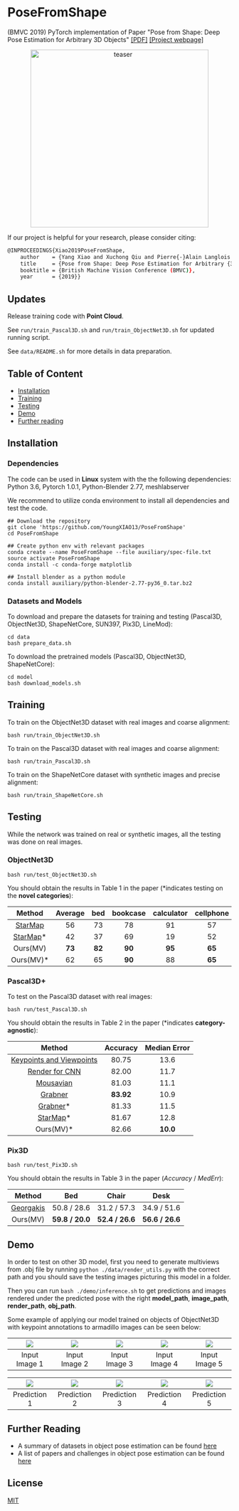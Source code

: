 # PoseFromShape
(BMVC 2019) PyTorch implementation of Paper "Pose from Shape: Deep Pose Estimation for Arbitrary 3D Objects"
[[PDF]](https://arxiv.org/abs/1906.05105) [[Project webpage]](http://imagine.enpc.fr/~xiaoy/PoseFromShape/)

<p align="center">
<img src="https://github.com/YoungXIAO13/PoseFromShape/blob/master/img/teaser_test.png" width="400px" alt="teaser">
</p>

If our project is helpful for your research, please consider citing:
```Bash
@INPROCEEDINGS{Xiao2019PoseFromShape,
    author    = {Yang Xiao and Xuchong Qiu and Pierre{-}Alain Langlois and Mathieu Aubry and Renaud Marlet},
    title     = {Pose from Shape: Deep Pose Estimation for Arbitrary {3D} Objects},
    booktitle = {British Machine Vision Conference (BMVC)},
    year      = {2019}}
```


## Updates
Release training code with **Point Cloud**.

See ```run/train_Pascal3D.sh``` and ```run/train_ObjectNet3D.sh``` for updated running script.

See ```data/README.sh``` for more details in data preparation.


## Table of Content
* [Installation](#installation)
* [Training](#training)
* [Testing](#testing)
* [Demo](#demo)
* [Further reading](#further-reading)


## Installation

### Dependencies
The code can be used in **Linux** system with the the following dependencies: Python 3.6, Pytorch 1.0.1, Python-Blender 2.77, meshlabserver

We recommend to utilize conda environment to install all dependencies and test the code.

```shell
## Download the repository
git clone 'https://github.com/YoungXIAO13/PoseFromShape'
cd PoseFromShape

## Create python env with relevant packages
conda create --name PoseFromShape --file auxiliary/spec-file.txt
source activate PoseFromShape
conda install -c conda-forge matplotlib

## Install blender as a python module
conda install auxiliary/python-blender-2.77-py36_0.tar.bz2
```

### Datasets and Models
To download and prepare the datasets for training and testing (Pascal3D, ObjectNet3D, ShapeNetCore, SUN397, Pix3D, LineMod):
```shell
cd data
bash prepare_data.sh
```

To download the pretrained models (Pascal3D, ObjectNet3D, ShapeNetCore):
```shell
cd model
bash download_models.sh
```

## Training
To train on the ObjectNet3D dataset with real images and coarse alignment:
```shell
bash run/train_ObjectNet3D.sh
```

To train on the Pascal3D dataset with real images and coarse alignment:
```shell
bash run/train_Pascal3D.sh
```

To train on the ShapeNetCore dataset with synthetic images and precise alignment:
```shell
bash run/train_ShapeNetCore.sh
```

## Testing
While the network was trained on real or synthetic images, all the testing was done on real images.

### ObjectNet3D
```shell
bash run/test_ObjectNet3D.sh
```
You should obtain the results in Table 1 in the paper (*indicates testing on the **novel categories**):

| Method | **Average** | bed | bookcase | calculator | cellphone | computer | door | cabinet | guitar | iron | knife | microwave | pen | pot | rifle | shoe | slipper | stove | toilet | tub | wheelchair |
| :------: |:------: | :------: | :------: | :------: | :------: |:------: | :------: |:------: | :------: |:------: | :------: |:------: | :------: |:------: | :------: |:------: | :------: |:------: | :------: |:------: | :------: |
| [StarMap](https://arxiv.org/pdf/1803.09331.pdf) | 56 | 73 | 78 | 91 | 57 | 82 | - | 84 | 73 | 3 | 18 | 94 | 13 | 56 | 4 | - | 12 | 87 | 71 | 51 | 60 |
| [StarMap](https://arxiv.org/pdf/1803.09331.pdf)* | 42 | 37 | 69 | 19 | 52 | 73 | - | 78 | 61 | 2 | 9 | 88 | 12 | 51 | 0 | - | 11 | 82 | 41 | 49 | 14 |
| Ours(MV) | **73** | **82** | **90** | **95** | **65** | **93** | **97** | **89** | **75** | **52** | **32** | **95** | **54** | **82** | **45** | **67** | **46** | **95** | **82** | 67 | **66** |
| Ours(MV)* | 62 | 65 | **90** | 88 | **65** | 84 | 93 | 84 | 67 | 2 | 29 | 94 | 47 | 79 | 15 | 54 | 32 | 89 | 61 | **68** | 39 |



### Pascal3D+
To test on the Pascal3D dataset with real images:
```shell
bash run/test_Pascal3D.sh
```
You should obtain the results in Table 2 in the paper (*indicates **category-agnostic**):

| Method | Accuracy | Median Error |
| :------: |:------: | :------: |
| [Keypoints and Viewpoints](https://www.cv-foundation.org/openaccess/content_cvpr_2015/papers/Tulsiani_Viewpoints_and_Keypoints_2015_CVPR_paper.pdf) | 80.75 | 13.6 |
| [Render for CNN](https://www.cv-foundation.org/openaccess/content_iccv_2015/papers/Su_Render_for_CNN_ICCV_2015_paper.pdf) | 82.00 | 11.7 |
| [Mousavian](http://openaccess.thecvf.com/content_cvpr_2017/papers/Mousavian_3D_Bounding_Box_CVPR_2017_paper.pdf) | 81.03 | 11.1 |
| [Grabner](https://zpascal.net/cvpr2018/Grabner_3D_Pose_Estimation_CVPR_2018_paper.pdf) | **83.92** | 10.9 |
| [Grabner](https://zpascal.net/cvpr2018/Grabner_3D_Pose_Estimation_CVPR_2018_paper.pdf)* | 81.33 | 11.5 |
| [StarMap](https://arxiv.org/pdf/1803.09331.pdf)* | 81.67 | 12.8 |
| Ours(MV)* | 82.66 | **10.0** |

### Pix3D
```shell
bash run/test_Pix3D.sh
```
You should obtain the results in Table 3 in the paper (*Accuracy* / *MedErr*):

| Method | Bed | Chair | Desk |
| :------: |:------: | :------: | :------: |
| [Georgakis](https://arxiv.org/pdf/1811.07249.pdf) | 50.8 / 28.6 | 31.2 / 57.3 | 34.9 / 51.6 |
| Ours(MV) | **59.8 / 20.0** | **52.4 / 26.6** | **56.6 / 26.6** |


## Demo
In order to test on other 3D model, first you need to generate multiviews from .obj file
by running  ```python ./data/render_utils.py``` with the correct path 
and you should save the testing images picturing this model in a folder.

Then you can run ```bash ./demo/inference.sh``` to get predictions and images rendered
under the predicted pose with the right **model_path**, **image_path**, **render_path**, **obj_path**.

Some example of applying our model trained on objects of ObjectNet3D with keypoint annotations
to armadillo images can be seen below:


|![](https://github.com/YoungXIAO13/PoseFromShape/blob/master/img/armadillo_1.png) | ![](https://github.com/YoungXIAO13/PoseFromShape/blob/master/img/armadillo_3.png)| ![](https://github.com/YoungXIAO13/PoseFromShape/blob/master/img/armadillo_9.png) | ![](https://github.com/YoungXIAO13/PoseFromShape/blob/master/img/armadillo_10.png) | ![](https://github.com/YoungXIAO13/PoseFromShape/blob/master/img/armadillo_11.png) |
|:---:|:---:|:---:|:---:|:---:|
| Input Image 1 | Input Image 2 | Input Image 3 | Input Image 4 | Input Image 5 |

|![](https://github.com/YoungXIAO13/PoseFromShape/blob/master/img/armadillo_1_rendering.png) | ![](https://github.com/YoungXIAO13/PoseFromShape/blob/master/img/armadillo_3_rendering.png)| ![](https://github.com/YoungXIAO13/PoseFromShape/blob/master/img/armadillo_9_rendering.png) | ![](https://github.com/YoungXIAO13/PoseFromShape/blob/master/img/armadillo_10_rendering.png) | ![](https://github.com/YoungXIAO13/PoseFromShape/blob/master/img/armadillo_11_rendering.png) |
|:---:|:---:|:---:|:---:|:---:|
| Prediction 1 | Prediction 2 | Prediction 3 | Prediction 4 | Prediction 5 |


## Further Reading

* A summary of datasets in object pose estimation can be found [here](https://github.com/YoungXIAO13/ObjectPoseEstimationSummary)
* A list of papers and challenges in object pose estimation can be found [here](https://github.com/YoungXIAO13/ObjectPoseEstimationSummary/blob/master/paper.md) 


## License
[MIT](https://github.com/YoungXIAO13/PoseFromShape/blob/master/LICENSE)
